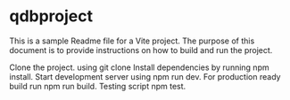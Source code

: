 # qdbproject
This is a sample Readme file for a Vite project. The purpose of this document is to provide instructions on how to build and run the project.

Clone the project. using git clone 
Install dependencies by running npm install.
Start development server using npm run dev.
For production ready build run npm run build.
Testing script npm test.
